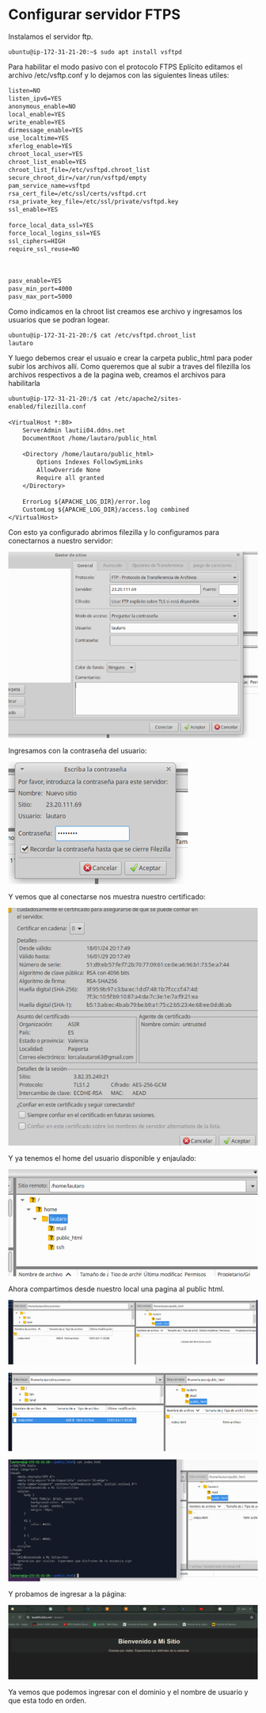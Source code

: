 # Configurar servidor FTPS

Instalamos el servidor ftp.

    ubuntu@ip-172-31-21-20:~$ sudo apt install vsftpd

Para habilitar el modo pasivo con el protocolo FTPS Eplícito editamos el archivo /etc/vsftp.conf y lo dejamos con las siguientes lineas utiles:


    listen=NO
    listen_ipv6=YES
    anonymous_enable=NO
    local_enable=YES
    write_enable=YES
    dirmessage_enable=YES
    use_localtime=YES
    xferlog_enable=YES
    chroot_local_user=YES
    chroot_list_enable=YES
    chroot_list_file=/etc/vsftpd.chroot_list
    secure_chroot_dir=/var/run/vsftpd/empty
    pam_service_name=vsftpd
    rsa_cert_file=/etc/ssl/certs/vsftpd.crt
    rsa_private_key_file=/etc/ssl/private/vsftpd.key
    ssl_enable=YES

    force_local_data_ssl=YES
    force_local_logins_ssl=YES
    ssl_ciphers=HIGH
    require_ssl_reuse=NO



    pasv_enable=YES
    pasv_min_port=4000
    pasv_max_port=5000




Como indicamos en  la chroot list creamos ese archivo y ingresamos los usuarios que se podran logear.

    ubuntu@ip-172-31-21-20:/$ cat /etc/vsftpd.chroot_list 
    lautaro

Y luego debemos crear el usuaio e crear la carpeta public_html para poder subir los archivos allí.
Como queremos que al subir a traves del filezilla los archivos respectivos a de la pagina web, creamos el archivos para habilitarla

    ubuntu@ip-172-31-21-20:/$ cat /etc/apache2/sites-enabled/filezilla.conf

    <VirtualHost *:80>
        ServerAdmin lautii04.ddns.net
        DocumentRoot /home/lautaro/public_html

        <Directory /home/lautaro/public_html>
            Options Indexes FollowSymLinks
            AllowOverride None
            Require all granted
        </Directory>

        ErrorLog ${APACHE_LOG_DIR}/error.log
        CustomLog ${APACHE_LOG_DIR}/access.log combined
    </VirtualHost>

Con esto ya configurado abrimos filezilla y lo configuramos para conectarnos a nuestro servidor:

![Texto Alternativo](ftps.imgs/01.png)

Ingresamos con la contraseña del usuario:

![Texto Alternativo](ftps.imgs/02.png)

Y vemos que al conectarse nos muestra nuestro certificado:

![Texto Alternativo](ftps.imgs/03.png)

Y ya tenemos el home del usuario disponible y enjaulado:

![Texto Alternativo](ftps.imgs/04.png)

Ahora compartimos desde nuestro local una pagina al public html.

![Texto Alternativo](ftps.imgs/05.png)

![Texto Alternativo](ftps.imgs/06.png)

![Texto Alternativo](ftps.imgs/07.png)

Y probamos de ingresar a la página:

![Texto Alternativo](ftps.imgs/08.png)

Ya vemos que podemos ingresar con el dominio y el nombre de usuario y que esta todo en orden.



